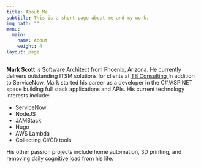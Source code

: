 ```yaml
---
title: About Me
subtitle: This is a short page about me and my work.
img_path: ""
menu:
  main:
    name: About
    weight: 4
layout: page
---
```

**Mark Scott** is Software Architect from Phoenix, Arizona. He currently delivers outstanding ITSM solutions for clients at [TB Consulting ](https://tbconsulting.com) In addition to ServiceNow, Mark started his career as a developer in the C#/ASP.NET space building full stack applications and APIs. His current technology interests include:

* ServiceNow
* NodeJS
* JAMStack
* Hugo
* AWS Lambda
* Collecting CI/CD tools

His other passion projects include home automation, 3D printing, and [removing daily cognitive load](https://hackernoon.com/minimizing-the-cognitive-load-in-your-life-bc14f4309fb2) from his life.




